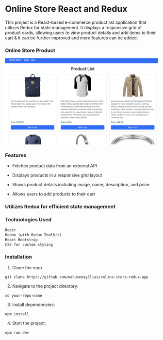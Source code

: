 # Online Store React and Redux

This project is a React-based e-commerce product list application that utilizes Redux for state management. It displays a responsive grid of product cards, allowing users to view product details and add items to their cart & it can be further improved and more features can be added.

### Online Store Product



![Alt text](src/assets/Screenshot%202024-12-16%20at%2013.05.23.png)


### Features

- Fetches product data from an external API

- Displays products in a responsive grid layout

- Shows product details including image, name, description, and price

- Allows users to add products to their cart

### Utilizes Redux for efficient state management

### Technologies Used

```
React
Redux (with Redux Toolkit)
React Bootstrap
CSS for custom styling
```
### Installation

1. Clone the repo
```
git clone https://github.com/nahusenayElias/online-store-redux-app
```
2. Navigate to the project directory:

```
cd your-repo-name
```
3. Install dependencies:

```
npm install
```

4. Start the project:

```
npm run dev
```